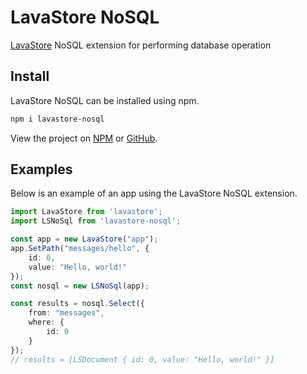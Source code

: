# LavaStore NoSQL
 [LavaStore](https://www.npmjs.com/package/lavastore) NoSQL extension for performing database operation



## Install

LavaStore NoSQL can be installed using npm.

```bash
npm i lavastore-nosql
```

View the project on [NPM](https://www.npmjs.com/package/lavastore-nosql) or [GitHub](https://github.com/WilliamRagstad/LavaStore-nosql).



## Examples

Below is an example of an app using the LavaStore NoSQL extension.

```typescript
import LavaStore from 'lavastore';
import LSNoSql from 'lavastore-nosql';

const app = new LavaStore("app");
app.SetPath("messages/hello", {
    id: 0,
    value: "Hello, world!"
});
const nosql = new LSNoSql(app);

const results = nosql.Select({
    from: "messages",
    where: {
        id: 0
    }
});
// results = [LSDocument { id: 0, value: "Hello, world!" }]
```

